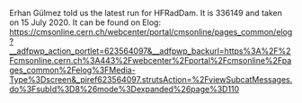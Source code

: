 Erhan Gülmez told us the latest run for HFRadDam. It is 336149 and taken on 15 July 2020. It can be found on Elog: https://cmsonline.cern.ch/webcenter/portal/cmsonline/pages_common/elog?__adfpwp_action_portlet=623564097&__adfpwp_backurl=https%3A%2F%2Fcmsonline.cern.ch%3A443%2Fwebcenter%2Fportal%2Fcmsonline%2Fpages_common%2Felog%3FMedia-Type%3Dscreen&_piref623564097.strutsAction=%2FviewSubcatMessages.do%3FsubId%3D8%26mode%3Dexpanded%26page%3D110
